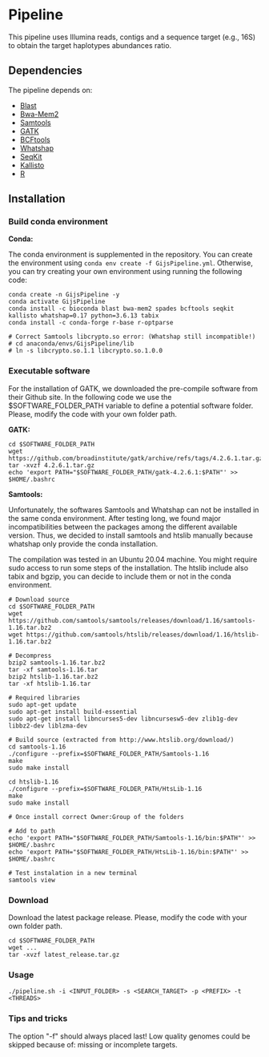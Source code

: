 # Pipeline

This pipeline uses Illumina reads, contigs and a sequence target (e.g., 16S) to obtain the target haplotypes abundances ratio.

## Dependencies

The pipeline depends on:

- [Blast](https://blast.ncbi.nlm.nih.gov/Blast.cgi)
- [Bwa-Mem2](https://github.com/bwa-mem2/bwa-mem2)
- [Samtools](http://www.htslib.org/)
- [GATK](https://github.com/broadinstitute/gatk)
- [BCFtools](https://samtools.github.io/bcftools/)
- [Whatshap](https://whatshap.readthedocs.io/en/latest/)
- [SeqKit](https://bioinf.shenwei.me/seqkit/)
- [Kallisto](https://pachterlab.github.io/kallisto/about)
- [R](https://www.r-project.org/)

## Installation

### Build conda environment

__Conda:__

The conda environment is supplemented in the repository. You can create the environment using `conda env create -f GijsPipeline.yml`. Otherwise, you can try creating your own environment using running the following code:

```
conda create -n GijsPipeline -y
conda activate GijsPipeline
conda install -c bioconda blast bwa-mem2 spades bcftools seqkit kallisto whatshap=0.17 python=3.6.13 tabix
conda install -c conda-forge r-base r-optparse

# Correct Samtools libcrypto.so error: (Whatshap still incompatible!)
# cd anaconda/envs/GijsPipeline/lib
# ln -s libcrypto.so.1.1 libcrypto.so.1.0.0
```

### Executable software

For the installation of GATK, we downloaded the pre-compile software from their Github site. In the following code we use the $SOFTWARE_FOLDER_PATH variable to define a potential software folder. Please, modify the code with your own folder path.

__GATK:__
```
cd $SOFTWARE_FOLDER_PATH
wget https://github.com/broadinstitute/gatk/archive/refs/tags/4.2.6.1.tar.gz
tar -xvzf 4.2.6.1.tar.gz
echo 'export PATH="$SOFTWARE_FOLDER_PATH/gatk-4.2.6.1:$PATH"' >> $HOME/.bashrc
```

__Samtools:__

Unfortunately, the softwares Samtools and Whatshap can not be installed in the same conda environment. After testing long, we found major incompatibilities between the packages among the different available version. Thus, we decided to install samtools and htslib manually because whatshap only provide the conda installation.

The compilation was tested in an Ubuntu 20.04 machine. You might require sudo access to run some steps of the installation. The htslib include also tabix and bgzip, you can decide to include them or not in the conda environment.

```
# Download source
cd $SOFTWARE_FOLDER_PATH
wget https://github.com/samtools/samtools/releases/download/1.16/samtools-1.16.tar.bz2
wget https://github.com/samtools/htslib/releases/download/1.16/htslib-1.16.tar.bz2

# Decompress
bzip2 samtools-1.16.tar.bz2
tar -xf samtools-1.16.tar
bzip2 htslib-1.16.tar.bz2
tar -xf htslib-1.16.tar

# Required libraries
sudo apt-get update
sudo apt-get install build-essential
sudo apt-get install libncurses5-dev libncursesw5-dev zlib1g-dev libbz2-dev liblzma-dev

# Build source (extracted from http://www.htslib.org/download/)
cd samtools-1.16
./configure --prefix=$SOFTWARE_FOLDER_PATH/Samtools-1.16
make
sudo make install

cd htslib-1.16
./configure --prefix=$SOFTWARE_FOLDER_PATH/HtsLib-1.16
make
sudo make install

# Once install correct Owner:Group of the folders

# Add to path
echo 'export PATH="$SOFTWARE_FOLDER_PATH/Samtools-1.16/bin:$PATH"' >> $HOME/.bashrc
echo 'export PATH="$SOFTWARE_FOLDER_PATH/HtsLib-1.16/bin:$PATH"' >> $HOME/.bashrc

# Test instalation in a new terminal
samtools view
```

### Download

Download the latest package release. Please, modify the code with your own folder path.

```
cd $SOFTWARE_FOLDER_PATH
wget ...
tar -xvzf latest_release.tar.gz

```

### Usage

```
./pipeline.sh -i <INPUT_FOLDER> -s <SEARCH_TARGET> -p <PREFIX> -t <THREADS>
```

### Tips and tricks

The option "-f" should always placed last!
Low quality genomes could be skipped because of: missing or incomplete targets.

